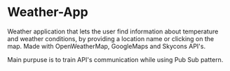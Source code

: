 # Weather-App
Weather application that lets the user find information about temperature and weather conditions, by providing a location name or clicking on the map. 
Made with OpenWeatherMap, GoogleMaps and Skycons API's.

Main purpuse is to train API's communication while using Pub Sub pattern.
